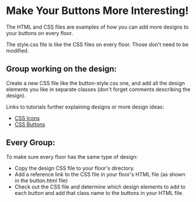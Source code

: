 # Make Your Buttons More Interesting!

The HTML and CSS files are examples of how you can add more designs to your buttons on every floor.

The style.css file is like the CSS files on every floor. Those don't need to be modified.

## Group working on the design:

Create a new CSS file like the button-style.css one, and add all the design elements you like in separate classes (don't forget comments describing the design).

Links to tutorials further explaining designs or more design ideas:
* [CSS Icons](https://www.w3schools.com/howto/howto_css_icon_buttons.asp)
* [CSS Buttons](https://www.w3schools.com/css/css3_buttons.asp)

## Every Group:

To make sure every floor has the same type of design:

* Copy the design CSS file to your floor's directory.
* Add a reference link to the CSS file in your floor's HTML file (as shown in the button.html file)
* Check out the CSS file and determine which design elements to add to each button and add that class name to the buttons in your HTML file.
